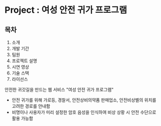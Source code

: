 # Project : 여성 안전 귀가 프로그램

## 목차
1. 소개
2. 개발 기간
3. 팀원
4. 프로젝트 설명
5. 시연 영상
6. 기술 스택
7. 라이선스

안전한 귀갓길을 만드는 웹 서비스 "여성 안전 귀가 프로그램"
- 안전 귀가를 위해 가로등, 경찰서, 안전상비의약품 판매업소, 안전비상벨의 위치를 고려한 경로를 안내함
- 비명이나 사용자가 미리 설정한 암호 음성을 인식하여 비상 상황 시 안전 수단으로 활용 가능함
